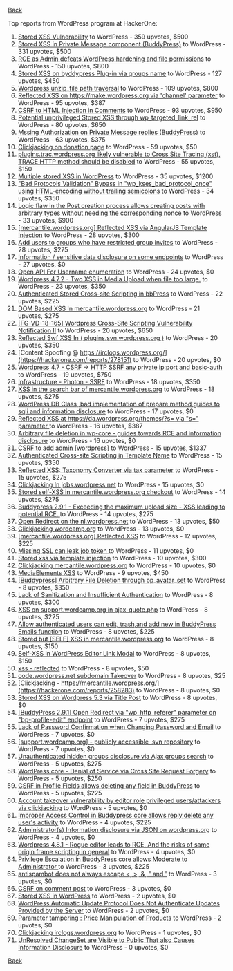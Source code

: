 [Back](../README.md)

Top reports from WordPress program at HackerOne:

1. [Stored XSS Vulnerability](https://hackerone.com/reports/643908) to WordPress - 359 upvotes, $500
2. [Stored XSS in Private Message component (BuddyPress)](https://hackerone.com/reports/487081) to WordPress - 331 upvotes, $500
3. [RCE as Admin defeats WordPress hardening and file permissions](https://hackerone.com/reports/436928) to WordPress - 150 upvotes, $800
4. [Stored XSS on byddypress Plug-in via groups name](https://hackerone.com/reports/592316) to WordPress - 127 upvotes, $450
5. [Wordpress unzip_file path traversal](https://hackerone.com/reports/205481) to WordPress - 109 upvotes, $800
6. [Reflected XSS on https://make.wordpress.org via 'channel' parameter](https://hackerone.com/reports/659419) to WordPress - 95 upvotes, $387
7. [CSRF to HTML Injection in Comments](https://hackerone.com/reports/428019) to WordPress - 93 upvotes, $950
8. [Potential unprivileged Stored XSS through wp_targeted_link_rel](https://hackerone.com/reports/509930) to WordPress - 80 upvotes, $650
9. [Mssing Authorization on Private Message replies (BuddyPress)](https://hackerone.com/reports/490782) to WordPress - 63 upvotes, $375
10. [Clickjacking on donation page](https://hackerone.com/reports/921709) to WordPress - 59 upvotes, $50
11. [plugins.trac.wordpress.org likely vulnerable to Cross Site Tracing (xst), TRACE HTTP method should be disabled](https://hackerone.com/reports/222692) to WordPress - 55 upvotes, $150
12. [Multiple stored XSS in WordPress](https://hackerone.com/reports/221507) to WordPress - 35 upvotes, $1200
13. ["Bad Protocols Validation" Bypass in "wp_kses_bad_protocol_once" using HTML-encoding without trailing semicolons](https://hackerone.com/reports/339483) to WordPress - 34 upvotes, $350
14. [Logic flaw in the Post creation process allows creating posts with arbitrary types without needing the corresponding nonce](https://hackerone.com/reports/404323) to WordPress - 33 upvotes, $900
15. [[mercantile.wordpress.org] Reflected XSS via AngularJS Template Injection](https://hackerone.com/reports/230234) to WordPress - 28 upvotes, $300
16. [Add users to groups who have restricted group invites](https://hackerone.com/reports/538008) to WordPress - 28 upvotes, $275
17. [Information / sensitive data disclosure on some endpoints](https://hackerone.com/reports/273726) to WordPress - 27 upvotes, $0
18. [Open API For Username enumeration](https://hackerone.com/reports/385322) to WordPress - 24 upvotes, $0
19. [Wordpress 4.7.2 - Two XSS in Media Upload when file too large.](https://hackerone.com/reports/203515) to WordPress - 23 upvotes, $350
20. [Authenticated Stored Cross-site Scripting in bbPress](https://hackerone.com/reports/881918) to WordPress - 22 upvotes, $225
21. [DOM Based XSS In mercantile.wordpress.org](https://hackerone.com/reports/230435) to WordPress - 21 upvotes, $275
22. [[FG-VD-18-165] Wordpress Cross-Site Scripting Vulnerability Notification II](https://hackerone.com/reports/460911) to WordPress - 20 upvotes, $650
23. [Reflected Swf XSS In ( plugins.svn.wordpress.org )](https://hackerone.com/reports/270060) to WordPress - 20 upvotes, $350
24. [Content Spoofing @ https://irclogs.wordpress.org/](https://hackerone.com/reports/278151) to WordPress - 20 upvotes, $0
25. [Wordpress 4.7 - CSRF -\> HTTP SSRF any private ip:port and basic-auth](https://hackerone.com/reports/187520) to WordPress - 19 upvotes, $750
26. [Infrastructure - Photon - SSRF](https://hackerone.com/reports/204513) to WordPress - 18 upvotes, $350
27. [XSS in the search bar of mercantile.wordpress.org](https://hackerone.com/reports/221893) to WordPress - 18 upvotes, $275
28. [WordPress DB Class, bad implementation of prepare method guides to sqli and information disclosure](https://hackerone.com/reports/179920) to WordPress - 17 upvotes, $0
29. [Reflected XSS at https://da.wordpress.org/themes/?s= via "s=" parameter ](https://hackerone.com/reports/222040) to WordPress - 16 upvotes, $387
30. [Arbitrary file deletion in wp-core - guides towards RCE and information disclosure](https://hackerone.com/reports/291878) to WordPress - 16 upvotes, $0
31. [CSRF to add admin [wordpress]](https://hackerone.com/reports/149589) to WordPress - 15 upvotes, $1337
32. [Authenticated Cross-site Scripting in Template Name](https://hackerone.com/reports/220903) to WordPress - 15 upvotes, $350
33. [Reflected XSS: Taxonomy Converter via tax parameter](https://hackerone.com/reports/495515) to WordPress - 15 upvotes, $275
34. [Clickjacking In jobs.wordpress.net](https://hackerone.com/reports/223024) to WordPress - 15 upvotes, $0
35. [Stored self-XSS in mercantile.wordpress.org checkout](https://hackerone.com/reports/230232) to WordPress - 14 upvotes, $275
36. [Buddypress 2.9.1 - Exceeding the maximum upload size  - XSS leading to potential RCE. ](https://hackerone.com/reports/263109) to WordPress - 14 upvotes, $275
37. [Open Redirect on the nl.wordpress.net](https://hackerone.com/reports/309058) to WordPress - 13 upvotes, $50
38. [Clickjacking wordcamp.org](https://hackerone.com/reports/230581) to WordPress - 13 upvotes, $0
39. [[mercantile.wordpress.org] Reflected XSS](https://hackerone.com/reports/240256) to WordPress - 12 upvotes, $225
40. [Missing SSL can leak job token ](https://hackerone.com/reports/222036) to WordPress - 11 upvotes, $0
41. [Stored xss via template injection](https://hackerone.com/reports/250837) to WordPress - 10 upvotes, $300
42. [Clickjacking mercantile.wordpress.org](https://hackerone.com/reports/264125) to WordPress - 10 upvotes, $0
43. [MediaElements XSS](https://hackerone.com/reports/299112) to WordPress - 9 upvotes, $450
44. [[Buddypress] Arbitrary File Deletion through bp_avatar_set](https://hackerone.com/reports/183568) to WordPress - 8 upvotes, $350
45. [Lack of Sanitization and Insufficient Authentication](https://hackerone.com/reports/249759) to WordPress - 8 upvotes, $300
46. [XSS on support.wordcamp.org in ajax-quote.php](https://hackerone.com/reports/355773) to WordPress - 8 upvotes, $225
47. [Allow authenticated users can edit, trash,and add new in BuddyPress Emails function](https://hackerone.com/reports/833782) to WordPress - 8 upvotes, $225
48. [Stored but [SELF] XSS in mercantile.wordpress.org](https://hackerone.com/reports/222224) to WordPress - 8 upvotes, $150
49. [Self-XSS in WordPress Editor Link Modal](https://hackerone.com/reports/224556) to WordPress - 8 upvotes, $150
50. [xss - reflected](https://hackerone.com/reports/384112) to WordPress - 8 upvotes, $50
51. [code.wordpress.net subdomain Takeover](https://hackerone.com/reports/295330) to WordPress - 8 upvotes, $25
52. [Clickjacking - https://mercantile.wordpress.org/](https://hackerone.com/reports/258283) to WordPress - 8 upvotes, $0
53. [Stored XSS on Wordpress 5.3 via Title Post](https://hackerone.com/reports/754352) to WordPress - 8 upvotes, $0
54. [[BuddyPress 2.9.1] Open Redirect via "wp_http_referer" parameter on "bp-profile-edit" endpoint](https://hackerone.com/reports/277502) to WordPress - 7 upvotes, $275
55. [Lack of Password Confirmation when Changing Password and Email](https://hackerone.com/reports/224214) to WordPress - 7 upvotes, $0
56. [[support.wordcamp.org] - publicly accessible .svn repository](https://hackerone.com/reports/309714) to WordPress - 7 upvotes, $0
57. [Unauthenticated hidden groups disclosure via Ajax groups search](https://hackerone.com/reports/282176) to WordPress - 5 upvotes, $275
58. [WordPress core  - Denial of Service via Cross Site Request Forgery](https://hackerone.com/reports/153093) to WordPress - 5 upvotes, $250
59. [CSRF in Profile Fields allows deleting any field in BuddyPress](https://hackerone.com/reports/836187) to WordPress - 5 upvotes, $225
60. [Account takeover vulnerability by editor role privileged users/attackers via clickjacking](https://hackerone.com/reports/388254) to WordPress - 5 upvotes, $0
61. [Improper Access Control in Buddypress core allows reply,delete any user's activity](https://hackerone.com/reports/837256) to WordPress - 4 upvotes, $225
62. [Administrator(s) Information disclosure via JSON on wordpress.org](https://hackerone.com/reports/221734) to WordPress - 4 upvotes, $0
63. [Wordpress 4.8.1 - Rogue editor leads to RCE. And the risks of same origin frame scripting in general](https://hackerone.com/reports/263718) to WordPress - 4 upvotes, $0
64. [Privilege Escalation in BuddyPress core allows Moderate to Administrator ](https://hackerone.com/reports/837018) to WordPress - 3 upvotes, $225
65. [antispambot does not always escape \<, \>, &, " and '](https://hackerone.com/reports/298218) to WordPress - 3 upvotes, $0
66. [CSRF on comment post](https://hackerone.com/reports/914232) to WordPress - 3 upvotes, $0
67. [Stored XSS in WordPress](https://hackerone.com/reports/276105) to WordPress - 2 upvotes, $0
68. [WordPress Automatic Update Protocol Does Not Authenticate Updates Provided by the Server](https://hackerone.com/reports/228854) to WordPress - 2 upvotes, $0
69. [Parameter tampering : Price Manipulation of Products](https://hackerone.com/reports/682344) to WordPress - 2 upvotes, $0
70. [Clickjacking irclogs.wordpress.org](https://hackerone.com/reports/267075) to WordPress - 1 upvotes, $0
71. [UnResolved ChangeSet are Visible to Public That also Causes Information Disclosure](https://hackerone.com/reports/282843) to WordPress - 0 upvotes, $0


[Back](../README.md)